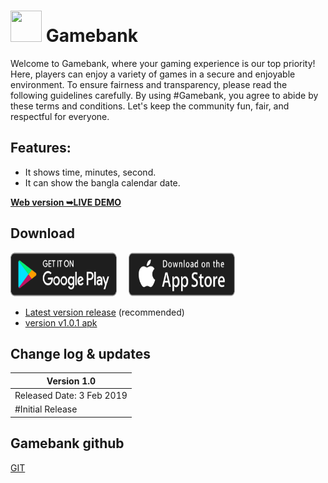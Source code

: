 # <img src="assets/icon_512x512.png" width="50" height="50"/> Gamebank
Welcome to Gamebank, where your gaming experience is our top priority! Here, players can enjoy a variety of games in a secure and enjoyable environment. To ensure fairness and transparency, please read the following guidelines carefully. By using #Gamebank, you agree to abide by these terms and conditions. Let's keep the community fun, fair, and respectful for everyone.

## Features:
- It shows time, minutes, second.
- It can show the bangla calendar date.

<a href="https://gbprize.github.io/"><strong>Web version ➥LIVE DEMO</strong></a>

## Download
<a href="#"><img alt="Get it on Google Play" 
	src="https://github.com/gbprize/gamebank/blob/main/assets/images/badge_play_story_p001_202402.svg" width="170" height="70"></a>
 <a href="#"><img alt="Get it on App Store" 
	src="https://github.com/gbprize/gamebank/blob/main/assets/images/badge_app_store_p001_202401.svg" style="padding-left:15px;" width="170" height="70"></a>

* [Latest version release](#) (recommended)
* [version v1.0.1 apk](#)

## Change log & updates
| Version 1.0                         |
| ----------------------------- |
| Released Date: 3 Feb 2019                  |
| #Initial Release                  |

## Gamebank github
[GIT](https://github.com/gbprize) <br>
